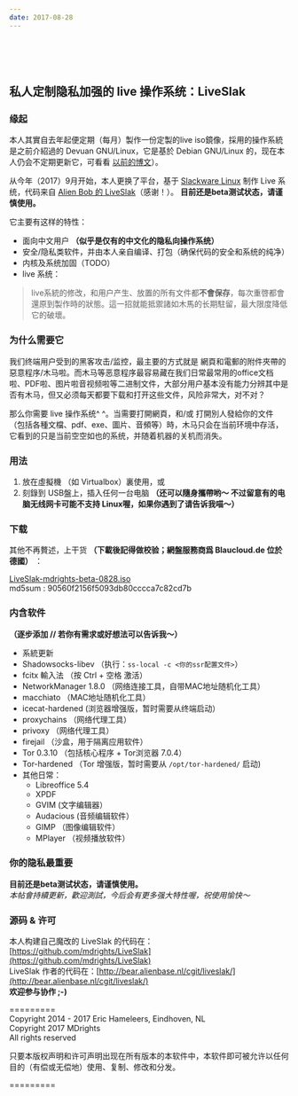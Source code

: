 ```yaml
---
date: 2017-08-28
---
```

<br />
<br />
<br />

## 私人定制隐私加强的 live 操作系统：LiveSlak


### 缘起
本人其實自去年起便定期（每月）製作一份定製的live iso鏡像，採用的操作系統是之前介紹過的 Devuan GNU/Linux，它是基於 Debian GNU/Linux 的，现在本人仍会不定期更新它，可看看 [以前的博文](https://mdrights.github.io/os-observe/posts/2017/08/Refracta-live.html)）。

从今年（2017）9月开始，本人更换了平台，基于 [Slackware Linux](http://slackware.com) 制作 Live 系统，代码来自 [Alien Bob 的 LiveSlak](http://www.slackware.com/~alien/liveslak/)（感谢！）。 **目前还是beta测试状态，请谨慎使用。**  

它主要有这样的特性：   

- 面向中文用户 __（似乎是仅有的中文化的隐私向操作系统）__  
- 安全/隐私类软件，并由本人亲自编译、打包（确保代码的安全和系统的纯净）
- 内核及系统加固（TODO）
- live 系统：

<!--more-->
> live系統的修改，和用户产生、放置的所有文件都**不會保存**，每次重啓都會還原到製作時的狀態。這一招就能抵禦諸如木馬的长期駐留，最大限度降低它的破壞。

### 为什么需要它
我们终端用户受到的黑客攻击/监控，最主要的方式就是 網頁和電郵的附件夾帶的惡意程序/木马啦。而木马等恶意程序最容易藏在我们日常最常用的office文档啦、PDF啦、图片啦音视频啦等二进制文件，大部分用户基本没有能力分辨其中是否有木马，但又必须每天都要下载和打开这些文件，风险非常大，对不对？

那么你需要 live 操作系统^ ^。当需要打開網頁，和/或 打開別人發給你的文件（包括各種文檔、pdf、exe、圖片、音頻等）時，木马只会在当前环境中存活，它看到的只是当前空空如也的系统，并随着机器的关机而消失。

### 用法
1. 放在虛擬機 （如 Virtualbox）裏使用，或 
2. 刻錄到 USB盤上，插入任何一台电脑 __（还可以隨身攜帶哟～ 不过留意有的电脑无线网卡可能不支持 Linux喔，如果你遇到了请告诉我喵～）__

### 下载
其他不再贅述，上干货 __（下載後記得做校验；網盤服務商爲 Blaucloud.de 位於德國）__ ：

[LiveSlak-mdrights-beta-0828.iso](https://mdrights.blaucloud.de/index.php/s/1TBusYed5Qbu5ah)   
md5sum : 90560f2156f5093db80cccca7c82cd7b


### 内含软件
__（逐步添加 // 若你有需求或好想法可以告诉我～）__
- 系統更新
- Shadowsocks-libev （执行：`ss-local -c <你的ssr配置文件>`）
- fcitx 輸入法 （按 Ctrl + 空格 激活）
- NetworkManager 1.8.0 （网络连接工具，自带MAC地址随机化工具） 
- macchiato （MAC地址随机化工具）
- icecat-hardened (浏览器增强版，暂时需要从终端启动）
- proxychains （网络代理工具）
- privoxy （网络代理工具）
- firejail （沙盒，用于隔离应用软件）
- Tor 0.3.10 （包括核心程序 + Tor浏览器 7.0.4）
- Tor-hardened （Tor 增强版，暂时需要从 `/opt/tor-hardened/` 启动)
- 其他日常：
    - Libreoffice 5.4
    - XPDF
    - GVIM (文字编辑器）
    - Audacious (音频编辑软件）
    - GIMP （图像编辑软件）
    - MPlayer （视频播放软件）

### 你的隐私最重要
**目前还是beta测试状态，请谨慎使用。**  
_本帖會持續更新，歡迎測試，今后会有更多强大特性喔，祝使用愉快～_   

### 源码 & 许可
本人构建自己魔改的 LiveSlak 的代码在：[https://github.com/mdrights/LiveSlak](https://github.com/mdrights/LiveSlak)  
LiveSlak 作者的代码在：[http://bear.alienbase.nl/cgit/liveslak/](http://bear.alienbase.nl/cgit/liveslak/)  
**欢迎参与协作 ;-)**


=========  
Copyright 2014 - 2017 Eric Hameleers, Eindhoven, NL   
Copyright 2017 MDrights <mdrights at tutanota dot de>   
All rights reserved  

只要本版权声明和许可声明出现在所有版本的本软件中，本软件即可被允许以任何目的（有偿或无偿地）使用、复制、修改和分发。

=========

